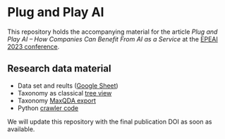 # Plug and Play AI

This repository holds the accompanying material for the article *Plug and Play AI – How Companies Can Benefit From AI as a Service* at the [EPEAI 2023 conference](https://epe.ai/).

## Research data material
- Data set and reults ([Google Sheet](https://docs.google.com/spreadsheets/d/1gjBCvaCdi8uDuwBM3jizIp31NPxFh12RMgBEcvQrgbs/edit?usp=sharing)) 
- Taxonomy as classical [tree view](https://github.com/nicolaikrueger/plugandplayai/blob/main/MAXQDA2022%20epeai_maxqda%20-%20Codesystem.png)
- Taxonomy [MaxQDA export](https://github.com/nicolaikrueger/plugandplayai/blob/main/MAXQDA2022%20epeai_maxqda%20-%20Codesystem.xlsx)
- Python [crawler code](https://github.com/nicolaikrueger/plugandplayai/blob/f4ddf8f87108b900df30472ed06ba96227846353/scraper_with_selenium.py)

We will update this repository with the final publication DOI as soon as available.

